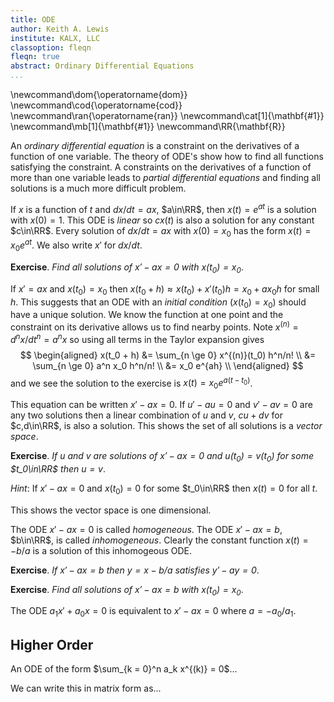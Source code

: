 ```yaml
---
title: ODE
author: Keith A. Lewis
institute: KALX, LLC
classoption: fleqn
fleqn: true
abstract: Ordinary Differential Equations
...
```


\newcommand\dom{\operatorname{dom}}
\newcommand\cod{\operatorname{cod}}
\newcommand\ran{\operatorname{ran}}
\newcommand\cat[1]{\mathbf{#1}}
\newcommand\mb[1]{\mathbf{#1}}
\newcommand\RR{\mathbf{R}}

An _ordinary differential equation_ is a constraint on the derivatives
of a function of one variable.  The theory of ODE's show how to find all
functions satisfying the constraint.  A constraints on the derivatives of
a function of more than one variable leads to _partial differential equations_
and finding all solutions is a much more difficult problem.

If $x$ is a function of $t$ and $dx/dt = ax$, $a\in\RR$,
then $x(t) = e^{at}$ is a solution with $x(0) = 1$. This ODE is _linear_
so $cx(t)$ is also a solution for any constant $c\in\RR$.  Every solution of
$dx/dt = ax$ with $x(0) = x_0$ has the form $x(t) = x_0e^{at}$.
We also write $x'$ for $dx/dt$.

__Exercise__. _Find all solutions of $x' - ax = 0$ with $x(t_0) = x_0$_.

If $x' = ax$ and $x(t_0) = x_0$ then $x(t_0 + h) \approx x(t_0) + x'(t_0) h
= x_0 + a x_0 h$ for small $h$.
This suggests that an ODE with an _initial condition_ ($x(t_0) = x_0$) should
have a unique solution. We know the function at one point and the constraint
on its derivative allows us to find nearby points.
Note $x^{(n)} = d^nx/dt^n = a^nx$ so using all
terms in the Taylor expansion gives
$$
\begin{aligned}
	x(t_0 + h) &= \sum_{n \ge 0} x^{(n)}(t_0) h^n/n! \\
	&= \sum_{n \ge 0} a^n x_0 h^n/n! \\
	&= x_0 e^{ah} \\
\end{aligned}
$$
and we see the solution to the exercise is $x(t) = x_0 e^{a(t - t_0)}$.

This equation can be written $x' - ax = 0$. If $u' - au = 0$ and $v' -
av = 0$ are any two solutions then a linear combination of $u$ and $v$,
$cu + dv$ for $c,d\in\RR$, is also a solution. This shows the set of
all solutions is a _vector space_. 

__Exercise__. _If $u$ and $v$ are solutions of $x' - ax = 0$ and
$u(t_0) = v(t_0)$ for some $t_0\in\RR$ then $u = v$_.

_Hint_: If $x' - ax = 0$ and $x(t_0) = 0$ for some $t_0\in\RR$ then $x(t) = 0$ for all $t$.

This shows the vector space is one dimensional.

The ODE $x' - ax = 0$ is called _homogeneous_.
The ODE $x' - ax = b$, $b\in\RR$, is called _inhomogeneous_.
Clearly the constant function $x(t) = -b/a$ is a solution of this inhomogeous ODE.

__Exercise__. _If $x' - ax = b$ then $y = x - b/a$ satisfies $y' - ay = 0$_.

__Exercise__. _Find all solutions of $x' - ax = b$ with $x(t_0) = x_0$_.

The ODE $a_1 x' + a_0 x = 0$ is equivalent to $x' - ax = 0$ where $a = - a_0/a_1$.

## Higher Order

An ODE of the form $\sum_{k = 0}^n a_k x^{(k)} = 0$...

We can write this in matrix form as...

